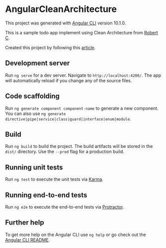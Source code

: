 # AngularCleanArchitecture

This project was generated with [Angular CLI](https://github.com/angular/angular-cli) version 10.1.0.

This is a sample todo app implement using Clean Architecture from [Robert C](https://blog.cleancoder.com/uncle-bob/2012/08/13/the-clean-architecture.html).

Created this project by following this [article](https://dev.to/devtronic/german-clean-architecture-in-einem-typescript-projekt-1-2-3lna). 

## Development server

Run `ng serve` for a dev server. Navigate to `http://localhost:4200/`. The app will automatically reload if you change any of the source files.

## Code scaffolding

Run `ng generate component component-name` to generate a new component. You can also use `ng generate directive|pipe|service|class|guard|interface|enum|module`.

## Build

Run `ng build` to build the project. The build artifacts will be stored in the `dist/` directory. Use the `--prod` flag for a production build.

## Running unit tests

Run `ng test` to execute the unit tests via [Karma](https://karma-runner.github.io).

## Running end-to-end tests

Run `ng e2e` to execute the end-to-end tests via [Protractor](http://www.protractortest.org/).

## Further help

To get more help on the Angular CLI use `ng help` or go check out the [Angular CLI README](https://github.com/angular/angular-cli/blob/master/README.md).
